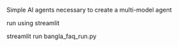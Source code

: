 Simple AI agents necessary to create a multi-model agent

run using streamlit 

streamlit run bangla_faq_run.py
